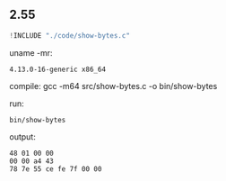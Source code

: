 ## 2.55

```c
!INCLUDE "./code/show-bytes.c"
```

uname -mr:

    4.13.0-16-generic x86_64

compile:
    gcc -m64 src/show-bytes.c -o bin/show-bytes

run:

    bin/show-bytes

output:

    48 01 00 00
    00 00 a4 43
    78 7e 55 ce fe 7f 00 00